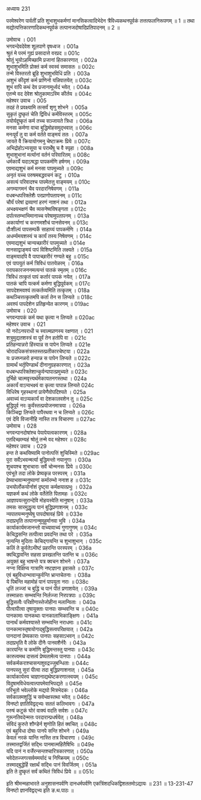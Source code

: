 अध्यायः 231

परमेश्वरेण पार्वतीं प्रति शुभाशुभकर्मणां मानसिकत्वादिभेदेन त्रैविध्यकथनपूर्वकं तत्तत्फलनिरूपणम् ॥ 1 ॥ तथा मद्योत्पत्तिकारणादिकथनपूर्वकं तत्पानजदोषादिप्रतिपादनम् ॥ 2 ॥

उमोवाच ।	001  
भगवन्देवदेवेश शूलपाणे वृषध्वज ।	001a  
श्रुतं मे परमं गुह्यं प्रसादात्ते वरप्रद ॥	001c  
श्रोतुं भूयोऽहमिच्छामि प्रजानां हितकारणात् ।	002a  
शुभाशुभमिति प्रोक्तं कर्म स्वस्वं समासतः ॥	002c  
तन्मे विस्तरतो ब्रूहि शुभाशुभविधिं प्रति ।	003a  
अशुभं कीदृशं कर्म प्राणिनो यन्निपातयेत् ॥	003c  
शुभं वापि कथं देव प्रजानामूर्ध्वदं भवेत् ।	004a  
एतन्मे वद देवेश श्रोतुकामाऽस्मि कीर्तय ॥	004c  
महेश्वर उवाच ।	005  
तदहं ते प्रवक्ष्यामि तत्सर्वं शृणु शोभने ।	005a  
सुकृतं दुष्कृतं चेति द्विविधं कर्मविस्तरम् ॥	005c  
तयोर्यद्दुष्कृतं कर्म तच्च सञ्जायते त्रिधा ।	006a  
मनसा कर्मणा वाचा बुद्धिमोहसमुद्भवात् ॥	006c  
मनःपूर्वं तु वा कर्म वर्तते वाङ्मयं ततः ।	007a  
जायते वै क्रियायोगमनु चेष्टाक्रमः प्रिये ॥	007c  
अभिद्रोहोऽभ्यसूया च परार्थेषु च वै स्पृहा ।	008a  
शुभाशुभानां मर्त्यानां वर्तनं परिवारितम् ॥	008c  
धर्मकार्ये यदाऽश्रद्धा पापकर्मणि हर्षणम् ।	009a  
एवमाद्यशुभं कर्म मनसा पापमुच्यते ॥	009c  
अनृतं यच्च परुषमबद्धवचनं कटु ।	010a  
असत्यं परिवादश्च पापमेतत्तु वाङ्मयम् ॥	010c  
अगम्यागमनं चैव परदारनिषेवणम् ।	011a  
वधबन्धपरिक्लेशैः परप्राणोपतापनम् ॥	011c  
चौर्यं परेषां द्रव्याणां हरणं नाशनं तथा ।	012a  
अभक्ष्यभक्षणं चैव व्यसनेष्वविषङ्गता ॥	012c  
दर्पात्स्तम्भाभिमानाच्च परेषामुपतापनम् ।	013a  
अकार्याणां च करणमशौचं पानसेवनम् ॥	013c  
दौःशील्यं पापसम्पर्के साहाय्यं पापकर्मणि ।	014a  
अधर्म्यमयशस्यं च कार्यं तस्य निषेवणम् ।	014c  
एवमाद्यशुभं चान्यच्छारीरं पापमुच्यते ॥	014e  
मानसाद्वाङ्मयं पापं विशिष्टमिति लक्ष्यते ।	015a  
वाङ्मयादपि वै पापाच्छारीरं गण्यते बहु ॥	015c  
एवं पापयुतं कर्म त्रिविधं पातयेन्नरम् ।	016a  
परापकारजननमत्यन्तं पातकं स्मृतम् ॥	016c  
त्रिविधं तत्कृतं पापं कर्तारं पापकं नयेत् ।	017a  
पातकं चापि यत्कर्म कर्मणा बुद्धिपूर्वकम् ॥	017c  
सापदेशमवश्यं तत्कर्तव्यमिति तत्कृतम् ।	018a  
कथञ्चित्तत्कृतमपि कर्ता तेन स लिप्यते ॥	018c  
अवश्यं पापदेशेन प्रतिहृन्येत कारणम् ॥	019ac  
उमोवाच ।	020  
भगवन्पापकं कर्म यथा कृत्वा न लिप्यते ॥	020ac  
महेश्वर उवाच ।	021  
यो नरोऽनपराधी च स्वात्मप्राणस्य रक्षणात् ।	021  
शत्रुमुद्यतशस्त्रं वा पूर्वं तेन हतोपि वा ।	021c  
प्रतिहन्यान्नरो हिंस्यान्न स पापेन लिप्यते ॥	021e  
चोरादधिकसंत्रस्तस्तत्प्रतीकारचेष्टया ।	022a  
यः प्रजघ्नन्नरो हन्यान्न स पापेन लिप्यते ॥	022c  
ग्रामार्थं भर्तृपिण्डार्थं दीनानुग्रहकारणात् ।	023a  
वधबन्धपरिक्लेशान्कुर्वन्पापात्प्रमुच्यते ॥	023c  
दुर्भिक्षे चात्मवृत्त्यर्थमेकायतनगस्तथा ।	024a  
अकार्यं वाऽप्यभक्ष्यं वा कृत्वा पापान्न लिप्यते	024c  
विधिरेष गृहस्थानां प्रायेणैवोपदिश्यते ।	025a  
अवाच्यं वाऽप्यकार्यं वा देशकालवशेन तु ॥	025c  
बुद्धिपूर्व नरः कुर्वंस्तत्प्रयोजनमात्रया ।	026a  
किञ्चिद्वा लिप्यते पापैरथवा न च लिप्यते ॥	026c  
एवं देवि विजानीहि नास्ति तत्र विचारणा ॥	027ac  
उमोवाच ।	028  
भगवन्पानदोषांश्च पेयापेयत्वकारणम् ।	028a  
एतदिच्छाम्यहं श्रोतुं तन्मे वद महेश्वर ॥	028c  
महेश्वर उवाच ।	029  
हन्त ते कथयिष्यामि पानोत्पत्तिं शुचिस्मिते ॥	029ac  
पुरा सर्वेऽभवन्मर्त्या बुद्धिमन्तो नयानुगाः ।	030a  
शुचयश्च शुभाचाराः सर्वे चोन्मनसः प्रिये ॥	030c  
एवंभूते तदा लोके प्रेष्यकृन्न परस्परम् ।	031a  
प्रेष्याभावान्मनुष्याणां कर्मारम्भो ननाश ह ॥	031c  
उभयोर्लोकयोर्नाशं दृष्ट्वा कर्मक्षयात्प्रभुः ।	032a  
यज्ञकर्म कथं लोके वर्तेतेति पितामहः ॥	032c  
आज्ञापयत्सुरान्देवि मोहयस्वेति मानुषान् ।	033a  
तमसः सारमुद्धृत्य पानं बुद्धिप्रणाशनम् ।	033c  
न्यपातयन्मनुष्येषु पापदोषावहं प्रिये ॥	033e  
तदाप्रभृति तत्पानान्मुमुहुर्मानवा भुवि ।	034a  
कार्याकार्यमजानन्तो वाच्यावाच्यं गुणागुणम् ॥	034c  
केचिद्धसन्ति तत्पीत्वा प्रवदन्ति तथा परे ।	035a  
नृत्यन्ति मुदिताः केचिद्गायन्ति च शुभाशुभान् ।	035c  
कलिं ते कुर्वतेऽभीष्टं प्रहरन्ति परस्परम् ।	036a  
क्वचिद्धावन्ति सहसा प्रस्खलन्ति पतन्ति च ॥	036c  
अयुक्तं बहु भाषन्ते यत्र क्वचन शोभने ।	037a  
नग्ना विक्षिप्य गात्राणि नष्टज्ञाना इवासते ॥	037c  
एवं बहुविधान्भावान्कुर्वन्ति भ्रान्तचेतनाः ।	038a  
ये पिबन्ति महामोहं पानं पापयुता नराः ॥	038c  
धृतिं लज्जां च बुद्धिं च पानं पीतं प्रणाशयेत् ।	039a  
तस्मान्नराः सम्भवन्ति निर्लज्जा निरपत्रपाः ॥	039c  
बुद्धिसत्वैः परिक्षीणास्तेजोहीना मलान्विताः ।	040a  
पीत्वापीत्वा तृषायुक्ताः पानपाः सम्भवन्ति च ॥	040c  
पानकामाः पानकथाः पानकालाभिकाङ्क्षिणः ।	041a  
पानार्थं कर्मवश्यास्ते सम्भवन्ति नराधमाः ॥	041c  
पानकामास्तृषायोगाद्बुद्धिसत्वपरिक्षयात् ।	042a  
पानदानां प्रेष्यकाराः पानपाः सहसाऽभवन् ॥	042c  
तदाप्रभृति वै लोके दीनैः पानवशैर्नरैः ।	043a  
कारयन्ति च कर्माणि बुद्धिमन्तस्तु पानपाः ॥	043c  
कारुत्वमथ दासत्वं प्रेष्यतामेत्य पानपाः ।	044a  
सर्वकर्मकराश्चासन्पशुवद्रज्जुबन्धिताः ॥	044c  
पानपस्तु सुरां पीत्वा तदा बुद्धिप्रणाशनात् ।	045a  
कार्याकार्यस्य चाज्ञानाद्यथेष्टकरणात्स्वयम् ।	045c  
विदुषामविधेयत्वात्पापमेवाभिपद्यते ॥	045e  
परिभूतो भवेल्लोके मद्यपो मित्रभेदकः ।	046a  
सर्वकालमशुद्धिं च सर्वभक्षस्तथा भवेत् ॥	046c  
विनष्टो ज्ञातिविद्वद्भ्यः सततं कलिभावगः ।	047a  
परुषं कटुकं घोरं वाक्यं वदति सर्वशः ॥	047c  
गुरूनतिवदेन्मत्तः परदारान्प्रधर्षयेत् ।	048a  
संविदं कुरुते शौण्डेर्न शृणोति हितं क्वचित् ॥	048c  
एवं बहुविधा दोषाः पानपे सन्ति शोभने ।	049a  
केवलं नरकं यान्ति नास्ति तत्र विचारणा ।	049c  
तस्मात्तद्वर्जितं सद्भिः पानमात्महितैषिभिः ॥	049e  
यदि पानं न वर्जेरन्सन्तश्चारित्रकारणात् ।	050a  
भवेदेतज्जगत्सर्वममर्यादं च निष्क्रियम् ॥	050c  
तस्माद्बुद्धेर्हि रक्षार्थं सद्भिः पानं विवर्जितम् ।	051a  
इति ते दुष्कृतं सर्वं कथितं त्रिविधं प्रिये ॥ ॥	051c  

इति श्रीमन्महाभारते अनुशासनपर्वणि दानधर्मपर्वणि एकत्रिंशदधिकद्विशततमोऽद्यायः ॥ 231 ॥
13-231-47 विनष्टो ज्ञानविद्वद्भ्य इति ङ.थ.पाठः ॥
